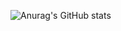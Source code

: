 ![Anurag's GitHub stats](https://github-readme-stats.vercel.app/api?username=YunzhiYiKe&show_icons=true&theme=tokyonight)